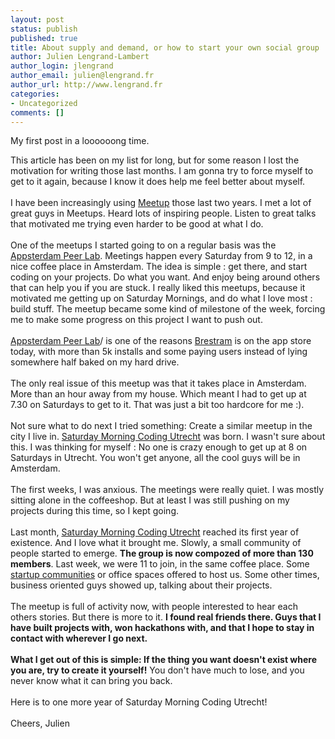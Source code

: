 ```yaml
---
layout: post
status: publish
published: true
title: About supply and demand, or how to start your own social group
author: Julien Lengrand-Lambert
author_login: jlengrand
author_email: julien@lengrand.fr
author_url: http://www.lengrand.fr
categories:
- Uncategorized
comments: []
---
```


My first post in a loooooong time.

This article has been on my list for long, but for some reason I lost the motivation for writing those last months.
I am gonna try to force myself to get to it again, because I know it does help me feel better about myself.
<br /><br />
I have been increasingly using [Meetup](http://www.meetup.com/) those last two years. I met a lot of great guys in Meetups. Heard lots of inspiring people. Listen to great talks that motivated me trying even harder to be good at what I do.
<br /><br />
One of the meetups I started going to on a regular basis was the [Appsterdam Peer Lab](http://www.meetup.com/Appsterdam/). Meetings happen every Saturday from 9 to 12, in a nice coffee place in Amsterdam.
The idea is simple : get there, and start coding on your projects. Do what you want. And enjoy being around others that can help you if you are stuck.
I really liked this meetups, because it motivated me getting up on Saturday Mornings, and do what I love most : build stuff.
The meetup became some kind of milestone of the week, forcing me to make some progress on this project I want to push out.
<br /><br />
[Appsterdam Peer Lab](http://www.meetup.com/Appsterdam)/ is one of the reasons [Brestram](http://play.google.com/store/apps/details?id=fr.lengrand.brestram&hl=en) is on the app store today, with more than 5k installs and some paying users instead of lying somewhere half baked on my hard drive.
<br /><br />
The only real issue of this meetup was that it takes place in Amsterdam. More than an hour away from my house. Which meant I had to get up at 7.30 on Saturdays to get to it.
That was just a bit too hardcore for me :).
<br /><br />
Not sure what to do next I tried something: Create a similar meetup in the city I live in. [Saturday Morning Coding Utrecht](http://www.meetup.com/Saturday-Morning-Coding-Utrecht/) was born.
I wasn't sure about this. I was thinking for myself : No one is crazy enough to get up at 8 on Saturdays in Utrecht. You won't get anyone, all the cool guys will be in Amsterdam.
<br /><br />
The first weeks, I was anxious. The meetings were really quiet. I was mostly sitting alone in the coffeeshop. But at least I was still pushing on my projects during this time, so I kept going.
<br /><br />
Last month, [Saturday Morning Coding Utrecht](http://www.meetup.com/Saturday-Morning-Coding-Utrecht/) reached its first year of existence. And I love what it brought me.
Slowly, a small community of people started to emerge. **The group is now compozed of more than 130 members**. Last week, we were 11 to join, in the same coffee place. Some [startup communities](http://hollandstartup.com/) or office spaces offered to host us. Some other times, business oriented guys showed up, talking about their projects.
<br /><br />
The meetup is full of activity now, with people interested to hear each others stories.
But there is more to it. **I found real friends there. Guys that I have built projects with, won hackathons with, and that I hope to stay in contact with wherever I go next.**
<br /><br />
**What I get out of this is simple: If the thing you want doesn't exist where you are, try to create it yourself!**
You don't have much to lose, and you never know what it can bring you back.
<br /><br />
Here is to one more year of Saturday Morning Coding Utrecht!
<br /><br />
Cheers,
Julien